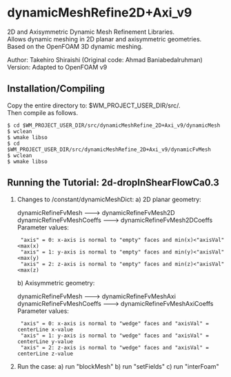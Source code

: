 # dynamicMeshRefine2D+Axi_v9
2D and Axisymmetric Dynamic Mesh Refinement Libraries.  
Allows dynamic meshing in 2D planar and axisymmetric geometries.  
Based on the OpenFOAM 3D dynamic meshing.

Author:        Takehiro Shiraishi (Original code: Ahmad Baniabedalruhman)  
Version:       Adapted to OpenFOAM v9

## Installation/Compiling
   Copy the entire directory to:  $WM_PROJECT_USER_DIR/src/.  
   Then compile as follows.
   ```
   $ cd $WM_PROJECT_USER_DIR/src/dynamicMeshRefine_2D+Axi_v9/dynamicMesh
   $ wclean
   $ wmake libso
   $ cd $WM_PROJECT_USER_DIR/src/dynamicMeshRefine_2D+Axi_v9/dynamicFvMesh
   $ wclean
   $ wmake libso
   ```

## Running the Tutorial:   2d-dropInShearFlowCa0.3

1) Changes to <caseDir>/constant/dynamicMeshDict:
   a) 2D planar geometry:  
   
      dynamicRefineFvMesh       ---> dynamicRefineFvMesh2D   
      dynamicRefineFvMeshCoeffs ---> dynamicRefineFvMesh2DCoeffs  
      Parameter values:
      
        "axis" = 0: x-axis is normal to "empty" faces and min(x)<"axisVal"<max(x)
        "axis" = 1: y-axis is normal to "empty" faces and min(y)<"axisVal"<max(y)
        "axis" = 2: z-axis is normal to "empty" faces and min(z)<"axisVal"<max(z)

   b) Axisymmetric geometry:
   
      dynamicRefineFvMesh       ---> dynamicRefineFvMeshAxi  
      dynamicRefineFvMeshCoeffs ---> dynamicRefineFvMeshAxiCoeffs  
      Parameter values: 
   
        "axis" = 0: x-axis is normal to "wedge" faces and "axisVal" = centerLine x-value
        "axis" = 1: y-axis is normal to "wedge" faces and "axisVal" = centerLine y-value
        "axis" = 2: z-axis is normal to "wedge" faces and "axisVal" = centerLine z-value


2) Run the case:
   a) run "blockMesh"
   b) run "setFields"
   c) run "interFoam"

